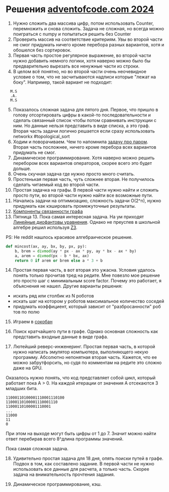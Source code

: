 # Решения [adventofcode.com 2024](https://adventofcode.com/2024/)

1. Нужно сложить два массива цифр, потом использовать Counter, перемножить и снова сложить. Задача не сложная, но всегда 
можно поиграться с numpy и попытаться решить без Counter
2. Проверить массив на соответствие критериям. Увы во второй части не смог придумать ничего кроме перебора разных 
вариантов, хотя и обошелся без сортировок.
3. Первая часть простое регулярное выражение, во второй части нужно добавить немного логики, хотя наверно можно было бы
предварительно вырезать все ненужные части из строки.
4. В целом всё понятно, но во второй части очень неочевидное условие о том, что не засчитываются надписи 
которые "лежат на боку". Например, такой вариант не подходит:
```
  M.S
  .A.
  M.S
```
5. Показалось сложная задача для пятого дня. Первое, что пришло в голову отсортировать цифры в какой-то
последовательности и сделать связанный список чтобы потом сравнивать инструкции с ним. Но данные нельзя представить в 
виде списка, а это граф. Вторая часть задачи логично решается если сразу использовать networkx #topological_sort
6. Ходим и поворачиваем. Чем то напомнила [задачу про паром](https://adventofcode.com/2020/day/12). Вторая часть посложнее, ничего кроме перебора всех вариантов 
придумать не смог.
7. Динамическое программирование. Хотя наверно можно решить перебором всех вариантов операторов, скорее всего это будет дольше.
8. Очень скучная задача где нужно просто много считать.
9. Простенькая первая часть, чуть сложнее вторая. Не получилось сделать читаемый код во второй части.
10. Простая задачка на графы. В первой части нужно найти и сложить просто пути, во второй части нужно найти все возможные пути.
11. Начались задачи на оптимизацию, сложность задачи O(2^n), нужно придумать как кэшировать промежуточные результаты.
12. [Компоненты связанности графа](https://ru.wikipedia.org/wiki/Компонента_связности_графа)
13. Пятница 13. Пока самая интересная задача. На ум приходят [Линейные диофантовы уравнения](https://foxford.ru/wiki/matematika/lineynye-diofantovy-uravneniya-s-dvumya-neizvestnymi).
Однако не преуспев в школьной алгебре решил используя [Z3](https://en.wikipedia.org/wiki/Z3_Theorem_Prover).

PS: Не reddit нашлось красивое алгебраическое решение.
```python
def mincost(ax, ay, bx, by, px, py):
    b, brem = divmod(ay * px - ax * py, ay * bx - ax * by)
    a, arem = divmod(px - b * bx, ax)
    return 0 if arem or brem else a * 3 + b
```
14. Простая первая часть, в вот вторая это ужасна. Условия удалось понять только прочитав тред на редите. Мне повезло 
мое решение это просто шаг с минимальным score factor. Почему это работает, я объяснения не нашел. Другие варианты решения:
- искать ряд или столбик из N роботов
- искать шаг на котором у роботов максимальное количество соседей
- придумать коэффициент, который зависит от "разбросанности" роб тов по полю

15. Играем в [сокобан](https://ru.wikipedia.org/wiki/Sokoban)

16. Поиск кратчайшего пути в графе. Однако основная сложность как представить входные данные в виде графа.

17. Лютейший реверс-инженеринг. Простая первая часть, в которой нужно написать эмулятор компьютера, выполняющего некую программу.
Абсолютно непонятная вторая часть. Кажется, что ее можно забрутфорсить, но судя по комментам на редите это сложно даже на GPU.

Оказалось нужно понять, что код представляет собой цикл, который работает пока А > 0. На каждой итерации от значения А
отсекаются 3 младших бита.

```
11000110100001110001110100 
11000110100001110001110
11000110100001110001
...
11000
11
0
```

При этом на выходе могут быть цифры от 1 до 7. Значит можно найти ответ перебирав всего 8^длина программы значений.

Пока самая сложная задача.

18. Удивительно простая задача для 18 дня, опять поиски путей в графе. Подвох в том, как составлено задание. В первой части не
нужно использовать все данные для расчета, а только часть. Скорее задача на внимательность прочтения задания.

19. Динамическое программирование, кэш. 